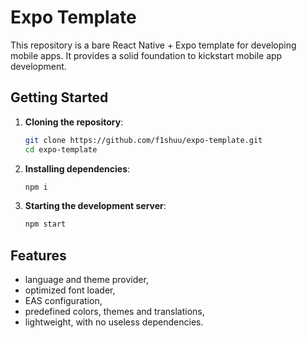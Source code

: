 # Expo Template

This repository is a bare React Native + Expo template for developing mobile apps. It provides a solid foundation to kickstart mobile app development.

## Getting Started

1. **Cloning the repository**:
    ```sh
    git clone https://github.com/f1shuu/expo-template.git
    cd expo-template
    ```

2. **Installing dependencies**:
    ```sh
    npm i
    ```

3. **Starting the development server**:
    ```sh
    npm start
    ```

## Features

- language and theme provider,
- optimized font loader,
- EAS configuration,
- predefined colors, themes and translations,
- lightweight, with no useless dependencies.